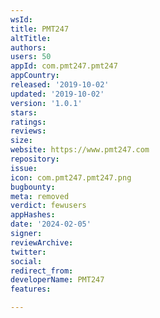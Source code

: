 ```yaml
---
wsId: 
title: PMT247
altTitle: 
authors: 
users: 50
appId: com.pmt247.pmt247
appCountry: 
released: '2019-10-02'
updated: '2019-10-02'
version: '1.0.1'
stars: 
ratings: 
reviews: 
size: 
website: https://www.pmt247.com
repository: 
issue: 
icon: com.pmt247.pmt247.png
bugbounty: 
meta: removed
verdict: fewusers
appHashes: 
date: '2024-02-05'
signer: 
reviewArchive: 
twitter: 
social: 
redirect_from: 
developerName: PMT247
features: 

---
```



